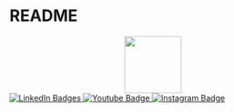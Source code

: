 # README


   <div id="badges" align="center">
     <img src="https://media.giphy.com/media/M9gbBd9nbDrOTu1Mqx/giphy.gif" width="100"/>
   </div>

   <div id="badges">
     <a href="your-linkedin-URL">
       <img src="https://img.shields.io/badge/LinkedIn-blue?style=for-the-badge&logo=linkedin&logoColor=white"
   alt="LinkedIn Badges"/>
     </a>
     <a href="your-youtube-URL">
       <img src="https://img.shields.io/badge/Youtube-white?style=for-the-badge&logo=youtube&logoColor=red"
   alt="Youtube Badge"/>
     </a>
     <a href="your-instagram-https://instagram/nadhiya_nehan">
       <img src="https://img.shields.io/badge/Instagram-white?style=for-the-badge&logo=instagram&logoColor=red"
   alt="Instagram Badge"/>
